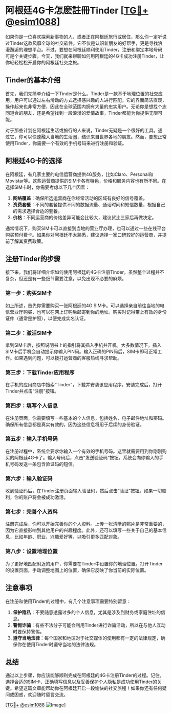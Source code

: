 # 阿根廷4G卡怎麽註冊Tinder [[TG💪+ @esim1088](https://t.me/s/esim1088)]

如果你是一位喜欢探索新事物的人，或者正在阿根廷旅行或居住，那么你一定听说过Tinder这款风靡全球的社交软件。它不仅是认识新朋友的好帮手，更是寻找浪漫邂逅的理想平台。不过，要想在阿根廷顺利使用Tinder，注册和绑定本地号码可是个关键步骤。今天，我们就来聊聊如何用阿根廷的4G卡成功注册Tinder，让你轻轻松松开启你的阿根廷社交之旅。

## Tinder的基本介绍

首先，我们先简单介绍一下Tinder是什么。Tinder是一款基于地理位置的社交应用，用户可以通过左右滑动的方式选择感兴趣的人进行匹配。它的界面简洁直观，操作起来也非常方便，因此在全球范围内拥有大量的忠实用户。无论你是想找个志同道合的朋友，还是希望找到一段浪漫的爱情故事，Tinder都能为你提供无限可能。

对于那些计划在阿根廷生活或旅行的人来说，Tinder无疑是一个很好的工具。通过它，你可以快速融入当地的生活圈，结识来自世界各地的朋友。然而，要想正常使用Tinder，你需要一个有效的手机号码来进行注册和验证。

## 阿根廷4G卡的选择

在阿根廷，有几家主要的电信运营商提供4G服务，比如Claro、Personal和Movistar等。这些运营商提供的SIM卡各有特色，价格和服务内容也有所不同。在选择SIM卡时，你需要考虑以下几个因素：

1. **网络覆盖**：确保所选运营商在你经常活动的区域有良好的信号覆盖。
2. **资费套餐**：不同的套餐提供不同的数据流量、通话时间和短信数量，根据自己的需求选择合适的套餐。
3. **价格**：不同运营商的价格差异可能会比较大，建议货比三家后再做决定。

通常情况下，购买SIM卡可以直接到当地的营业厅办理，也可以通过一些在线平台购买预付费卡。如果你对阿根廷不太熟悉，建议选择一家口碑较好的运营商，并提前了解其资费政策。

## 注册Tinder的步骤

接下来，我们将详细介绍如何使用阿根廷的4G卡注册Tinder。虽然整个过程并不复杂，但还是有一些细节需要注意，以免出现不必要的麻烦。

### 第一步：购买SIM卡

如上所述，首先你需要购买一张阿根廷的4G SIM卡。可以选择亲自前往当地的电信营业厅购买，也可以在网上订购后邮寄到你的地址。购买时记得带上有效的身份证件（通常是护照），以便完成实名认证。

### 第二步：激活SIM卡

拿到SIM卡后，按照说明书上的指引将其插入手机并开机。大多数情况下，插入SIM卡后手机会自动提示你输入PIN码。输入正确的PIN码后，SIM卡即可正常工作。如果遇到问题，可以拨打运营商的客服热线寻求帮助。

### 第三步：下载Tinder应用程序

在手机的应用商店中搜索“Tinder”，下载并安装该应用程序。安装完成后，打开Tinder并点击“注册”按钮。

### 第四步：填写个人信息

在注册页面，你需要填写一些基本的个人信息，包括姓名、电子邮件地址和密码。确保所有信息都是真实有效的，因为这些信息将用于后续的身份验证。

### 第五步：输入手机号码

在注册过程中，系统会要求你输入一个有效的手机号码。这里就需要用到你刚刚购买的阿根廷4G卡了。输入号码后，点击“发送验证码”按钮。系统会向你输入的手机号码发送一条包含验证码的短信。

### 第六步：输入验证码

收到验证码后，在Tinder注册页面输入验证码，然后点击“验证”按钮。如果一切顺利，你的账户将会被成功激活。

### 第七步：完善个人资料

注册完成后，你可以开始完善你的个人资料。上传一张清晰的照片是非常重要的，因为它直接影响到其他用户的兴趣程度。此外，还可以填写一些关于自己的基本信息，比如年龄、职业、兴趣爱好等，以吸引更多匹配对象。

### 第八步：设置地理位置

为了更好地匹配附近的用户，你需要在Tinder中设置你的地理位置。打开Tinder的设置页面，手动调整地图上的位置，确保它反映了你当前的实际位置。

## 注意事项

在注册和使用Tinder的过程中，有几个注意事项需要特别留意：

1. **保护隐私**：不要随意透露过多的个人信息，尤其是涉及到财务或家庭住址的信息。
2. **警惕诈骗**：有些不法分子可能会利用Tinder进行诈骗活动，所以在与他人互动时要保持警惕。
3. **遵守当地法律**：每个国家和地区对于社交媒体的使用都有一定的法律规定，确保你在使用Tinder时遵守当地的法律法规。

## 总结

通过以上步骤，你应该能够顺利完成在阿根廷的4G卡注册Tinder的过程。记住，选择合适的SIM卡、正确填写信息以及妥善保护个人隐私是成功使用Tinder的关键。希望这篇文章能帮助你在阿根廷开启一段愉快的社交旅程！如果你还有任何疑问或困惑，欢迎随时留言交流。

[[TG💪+ @esim1088](https://t.me/s/esim1088) ![Image](https://i.postimg.cc/4NQfJmqS/Snipaste-2025-05-13-00-14-12.png)]